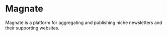 # Magnate

Magnate is a platform for aggregating and publishing niche newsletters and their supporting websites.
